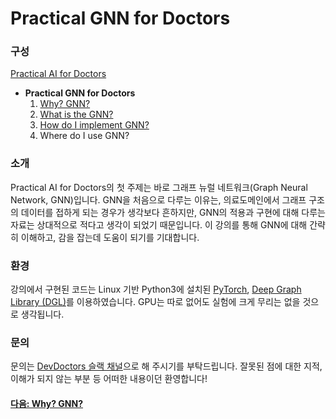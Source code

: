 # Practical GNN for Doctors


### 구성
[Practical AI for Doctors](https://github.com/devdoctors/practical-ai-for-doctors)
- **Practical GNN for Doctors**
  1. [Why? GNN?](https://github.com/devdoctors/practical-ai-for-doctors/blob/main/gnn/01-why.md)
  2. [What is the GNN?](https://github.com/devdoctors/practical-ai-for-doctors/blob/main/gnn/02-what.md)
  3. [How do I implement GNN?](https://github.com/devdoctors/practical-ai-for-doctors/blob/main/gnn/03-how.ipynb)
  4. Where do I use GNN?


### 소개
Practical AI for Doctors의 첫 주제는 바로 그래프 뉴럴 네트워크(Graph Neural Network, GNN)입니다.
GNN을 처음으로 다루는 이유는, 의료도메인에서 그래프 구조의 데이터를 접하게 되는 경우가 생각보다 흔하지만, GNN의 적용과 구현에 대해 다루는 자료는 상대적으로 적다고 생각이 되었기 때문입니다.
이 강의를 통해 GNN에 대해 간략히 이해하고, 감을 잡는데 도움이 되기를 기대합니다.


### 환경

강의에서 구현된 코드는 Linux 기반 Python3에 설치된 [PyTorch](https://pytorch.org), [Deep Graph Library (DGL)](https://www.dgl.ai)를 이용하였습니다.
GPU는 따로 없어도 실험에 크게 무리는 없을 것으로 생각됩니다.


### 문의
문의는 [DevDoctors 슬랙 채널](https://devdoctors.slack.com/)으로 해 주시기를 부탁드립니다.
잘못된 점에 대한 지적, 이해가 되지 않는 부분 등 어떠한 내용이던 환영합니다!

#### [다음: Why? GNN?](https://github.com/devdoctors/practical-ai-for-doctors/blob/main/gnn/01-why.md)
